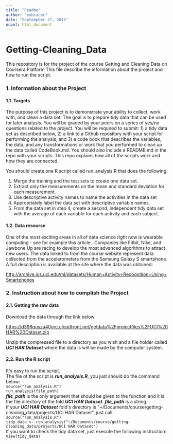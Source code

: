 ```yaml
---
title: "Readme"
author: "exbracer"
date: "Septempber 27, 2015"
ouput: html_document
---
```


# Getting-Cleaning_Data

This repository is for the project of the course Getting and Cleaning Data on Coursera Platform
This file describe the information about the project and how to run the script.



### 1. Information about the Project 
#### 1.1. Targets
The purpose of this project is to demonstrate your ability to collect, work with, and clean a data set. The goal is to prepare tidy data that can be used for later analysis. You will be graded by your peers on a series of yes/no questions related to the project. You will be required to submit: 1) a tidy data set as described below, 2) a link to a Github repository with your script for performing the analysis, and 3) a code book that describes the variables, the data, and any transformations or work that you performed to clean up the data called CodeBook.md. You should also include a README.md in the repo with your scripts. This repo explains how all of the scripts work and how they are connected. 

You should create one R script called run_analysis.R that does the following. 

1. Merge the training and the test sets to create one data set.
2. Extract only the measurements on the mean and standard deviation for each measurement.
3. Use descriptive activity names to name the activities in the data set
4. Appropriately label the data set with descriptive variable names.
5. From the data set in step 4, create a second, independent tidy data set with the average of each variable for each activity and each subject.

#### 1.2. Data resourse
One of the most exciting areas in all of data science right now is wearable computing - see for example this article . Companies like Fitbit, Nike, and Jawbone Up are racing to develop the most advanced algorithms to attract new users. The data linked to from the course website represent data collected from the accelerometers from the Samsung Galaxy S smartphone. A full description is available at the site where the data was obtained: 

http://archive.ics.uci.edu/ml/datasets/Human+Activity+Recognition+Using+Smartphones 

### 2. Instruction about how to complish the Project
#### 2.1. Getting the raw data
Download the data through the link below

https://d396qusza40orc.cloudfront.net/getdata%2Fprojectfiles%2FUCI%20HAR%20Dataset.zip 

Unzip the compressed file to a directory as you wish and a file holder called ***UCI HAR Dataset*** where the data is will be made by the computer system.
#### 2.2. Run the R script 
It's easy to run the script.  
The file of the script is ***run_analysis.R***, you just should do the command below:  
`source("run_analysis.R")`  
`run_analysis(file_path)`  
***file_path*** is the only argument that should be given to the function and it is the file directory of the fold ***UCI HAR Dataset***. ***file_path*** is a string.  
If your ***UCI HAR Dataset*** fold's directory is "~/Documents/course/getting-cleaning_data/projects/UCI HAR Dataset", just call:  
`source("run_analysis.R")`  
`tidy_data <- run_analysis("~/Documents/course/getting-cleaning_data/projects/UCI HAR Dataset")`  
If you want to check the tidy data set, just execute the following instruction:  
`View(tidy_data)`


